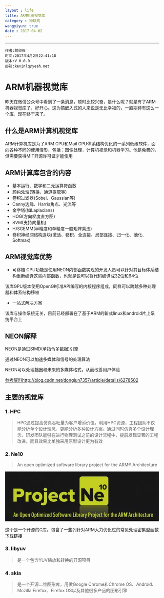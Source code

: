 ```yaml
---
layout : life
title: ARM机器视觉库
category : 物联网
wangyiyun: true
date : 2017-04-02
---
```


******

    作者:鹅卵石
    时间:2017年4月2日22:41:18
    版本:V 0.0.0
    邮箱:kevinlq@yeah.net

<!-- more -->

# ARM机器视觉库


昨天在微信公众号中看到了一条消息，顿时比较兴奋，是什么呢？就是有了ARM机器视觉库了，好开心。这为搞嵌入式的人来说是无比幸福的，一直期待有这么一个库，现在终于来了。

## 什么是ARM计算机视觉库
ARM计算机库是为了ARM CPU和Mail GPU体系结构优化的一系列低级软件，面向各种不同的使用情形，包括：图像处理，计算机视觉和机器学习。他是免费的，但需要获得MIT开源许可证才能使用

## ARM计算库包含的内容

- 基本运行、数学和二元运算符函数
- 颜色处理(转换、通道提取等)
- 卷积过滤器(Sobel、Gaussian等)
- Canny边缘、Harris角点、光流等
- 金字塔(如Laplacians)
- HOG(方向梯度直方图)
- SVM(支持向量机)
- H/SGEMM(半精度和单精度一般矩阵乘法)
- 卷积神经网络构造块(激活、卷积、全连接、局部连接、归一化、池化、Softmax)

## ARM视觉库优势

- 可移植
CPU功能是使用NEON内部函数实现的开发人员可以针对其目标体系结构重新编译这些内部函数，也就是说可以将代码编译成32位和64位

该库GPU版本使用OpenGl标准API编写的内核程序组成，同样可以跨越多种处理器和体系结构移植

- 一站式解决方案

该库与操作系统无关，目前已经部署在了基于ARM的新式linux和android片上系统平台上

## NEON解释

NEON是通过SIMD(单指令多数据)引擎

通过NEON可以加速多媒体和信号的处理算法

NEON可以处理挡圈和未来的多媒体格式，从而改善用户体验

[参考资料http://blog.csdn.net/dongjun7357/article/details/6278502](http://blog.csdn.net/dongjun7357/article/details/6278502)

## 主要的视觉库

### 1. HPC

>HPC通过提高仿真吞吐量为客户增添价值。利用HPC资源，工程团队不仅能分析单个设计理念，更能分析多种设计方案。通过同时仿真多个设计理念，研发团队能够在进行物理测试之前的设计流程中，提前发现显著的工程改进，而且效果比单独采用原型设计更为有效

### 2. Ne10

>An open optimized software library project for the ARM® Architecture

![](/res/img/blog/物联网/ne10.png)

这个是一个开源的C库，包含了一些列针对ARM大力优化过的常见处理密集型函数
[下载链接](https://github.com/kevinlq/Ne10)

### 3. libyuv

>是一个包含YUV缩放和转换的开源项目

### 4. skia

>是一个开源二维图形库，用做Google Chrome和Chrome OS、Android、Mozilla Firefox、Firefox OS以及其他很多产品的图形引擎



